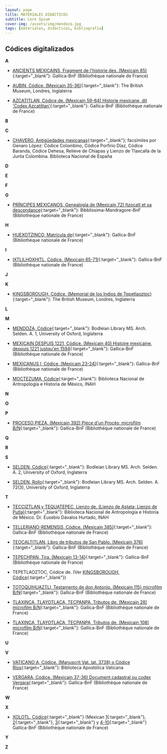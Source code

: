 ```yaml
---
layout: page
title: MATERIALES DIDÁCTICOS
subtitle: Lore Ipsum
cover-img: /assets/img/mendoza.jpg
tags: [materiales, didácticos, bibliografía]
---
```


## Códices digitalizados

**A**

- [ANCIENTS MEXICAINS, Fragment de l'historie des. (Mexicain 85)](https://gallica.bnf.fr/ark:/12148/btv1b8458438r){:target="_blank"}: Gallica-BnF (Bibliothèque nationale de France)

- [AUBIN, Códice. (Mexicain 35-36)](https://www.britishmuseum.org/collection/object/E_Am2006-Drg-31219){:target="_blank"}: The British Museum, Londres, Inglaterra

- [AZCATITLAN, Códice de. (Mexicain 59-64) Historie mexicane, dit 'Codex Azcatítlan'](https://gallica.bnf.fr/ark:/12148/btv1b84582686){:target="_blank"}: Gallica-BnF (Bibliothèque nationale de France)

**B**

**C**

- [CHAVERO, Antigüedades mexicanas](http://bdh.bne.es/bnesearch/detalle/bdh0000012594){:target="_blank"}; facsímiles por Genaro López: Códice Colombino, Códice Porfirio Díaz, Códice Baranda, Códice Dehesa, Relieve de Chiapas y Lienzo de Tlaxcalla de la Junta Colombina. Biblioteca Nacional de España

**D**

**E**

**F**

**G**

- [PRÍNCIPES MEXICANOS, Genealogía de (Mexicain 72) Itzocatl et sa descendance](){:target="_blank"}: Bibblissima-Mandragore-BnF (Bibliothèque nationale de France)

**H**

- [HUEXOTZINCO, Matrícula de](https://gallica.bnf.fr/ark:/12148/btv1b8470185f){:target="_blank"}: Gallica-BnF (Bibliothèque nationale de France)

**I**
- [IXTLILHOXHITL, Códice. (Mexicain 65-71)](https://gallica.bnf.fr/ark:/12148/btv1b84701752){:target="_blank"}: Gallica-BnF (Bibliothèque nationale de France)

**J**

**K**

- [KINGSBOROUGH, Códice. (Memorial de los Indios de Tepetlaoztoc)](https://www.britishmuseum.org/collection/object/E_Am2006-Drg-13964){:target="_blank"}: The British Museum, Londres, Inglaterra

**L**

**M**

- [MENDOZA, Códice](https://digital.bodleian.ox.ac.uk/objects/2fea788e-2aa2-4f08-b6d9-648c00486220/surfaces/68210492-1fd1-499e-acee-188fa1226ca1){:target="_blank"}: Bodleian Library MS. Arch. Selden. A. 1, University of Oxford, Inglaterra

- [MEXICAIN DESPUIS 1221, Códice. (Mexicain 40) Histoire mexicaine, despuis 1221 justqu'en 1594](https://gallica.bnf.fr/ark:/12148/btv1b8452822d){:target="_blank"}: Gallica-BnF (Bibliothèque nationale de France)

- [MEXICANUS I, Códice. (Mexicain 23-24)](https://gallica.bnf.fr/ark:/12148/btv1b55005834g){:target="_blank"}: Gallica-BnF (Bibliothèque nationale de France)

- [MOCTEZUMA, Códice](http://mediateca.inah.gob.mx/islandora_74/islandora/object/codice:628){:target="_blank"}: Biblioteca Nacional de Antropología e Historia de México, INAH

**N**

**O**

**P**

- [PROCESO PIEZA. (Mexicain 392) Pièce d'un Procès; microfilm B/N](https://gallica.bnf.fr/ark:/12148/btv1b10086465f){:target="_blank"}: Gallica-BnF (Bibliothèque nationale de France)

**Q**

**R**

**S**

- [SELDEN, Códice](https://digital.bodleian.ox.ac.uk/objects/5fb5517b-0539-4531-b996-44fa52ede044/){:target="_blank"}: Bodleian Library MS. Arch. Selden. A. 2, University of Oxford, Inglaterra

- [SELDEN, Rollo](https://digital.bodleian.ox.ac.uk/objects/75a8f3db-69d3-4bef-bfc5-c61a55562114/){:target="_blank"}: Bodleian Library MS. Arch. Selden. A. 72(3), University of Oxford, Inglaterra

**T**

- [TECCIZTLAN y TEQUATEPEC, Lienzo de. (Lienzo de Astata; Lienzo de Putla)](https://mediateca.inah.gob.mx/repositorio/islandora/object/codice%3A791){:target="_blank"}: Biblioteca Nacional de Antropología e Historia de México. Dr. Eusebio Dávalos Hurtado, INAH

- [TELLERIANO-REMENSIS, Códice. (Mexicain 385)](https://gallica.bnf.fr/ark:/12148/btv1b8458267s){:target="_blank"}: Gallica-BnF (Bibliothèque nationale de France)

- [TEOCALTITLAN, Libro de tributos de San Pablo. (Mexicain 376)](https://gallica.bnf.fr/ark:/12148/btv1b8455947h){:target="_blank"}: Gallica-BnF (Bibliothèque nationale de France)

- [TEPECHPAN, Tira. (Mexicain 13-14)](https://gallica.bnf.fr/ark:/12148/btv1b55005968w){:target="_blank"}: Gallica-BnF (Bibliothèque nationale de France)

- TEPETLAOZTOC, Códice de. (Ver [KINGSBOROUGH, Códice](https://www.britishmuseum.org/collection/object/E_Am2006-Drg-13964){:target="_blank"})
 
- [TOTOQUIHUAZTLI, Testamento de don Antonio. (Mexicain 115) microfilm B/N](https://gallica.bnf.fr/ark:/12148/btv1b10087469k){:target="_blank"}: Gallica-BnF (Bibliothèque nationale de France)

- [TLAXINCA, TLAYOTLACA, TECPANPA, Tributos de. (Mexicain 28) microfilm B/N](https://gallica.bnf.fr/ark:/12148/btv1b100930762){:target="_blank"}: Gallica-BnF (Bibliothèque nationale de France)

- [TLAXINCA, TLAYOTLACA, TECPANPA, Tributos de. (Mexicain 108) microfilm B/N](https://gallica.bnf.fr/ark:/12148/btv1b10086542n){:target="_blank"}: Gallica-BnF (Bibliothèque nationale de France)

**U**

**V**

- [VATICANO A, Códice. (Manuscrit Vat. lat. 3738) o Códice Ríos](https://digi.vatlib.it/view/MSS_Vat.lat.3738){:target="_blank"}: Biblioteca Apostólica Vaticana

- [VERGARA, Códice. (Mexicain 37-36) Document cadastral ou codex Vergara](https://gallica.bnf.fr/ark:/12148/btv1b6001176g){:target="_blank"}: Gallica-BnF (Bibliothèque nationale de France)

**W**

**X**

- [XOLOTL, Códice](https://bridgeurl.com/codex-xolotl-mexicain-1-10-1){:target="_blank"} (Mexican [1](https://gallica.bnf.fr/ark:/12148/btv1b10303816n){:target="_blank"}, [2](https://gallica.bnf.fr/ark:/12148/btv1b103038190){:target="_blank"}, [3](https://gallica.bnf.fr/ark:/12148/btv1b103038228){:target="_blank"} y [4-10](https://gallica.bnf.fr/ark:/12148/btv1b103038262){:target="_blank"} Gallica-BnF (Bibliothèque nationale de France)

**Y**

**Z**





